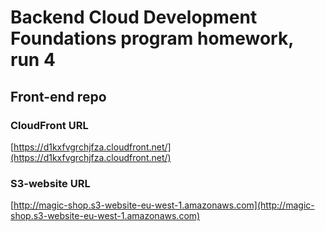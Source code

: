 # Backend Cloud Development Foundations program homework, run 4

## Front-end repo

### CloudFront URL

[https://d1kxfvgrchjfza.cloudfront.net/](https://d1kxfvgrchjfza.cloudfront.net/)

### S3-website URL

[http://magic-shop.s3-website-eu-west-1.amazonaws.com](http://magic-shop.s3-website-eu-west-1.amazonaws.com)
